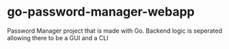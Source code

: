 # go-password-manager-webapp

Password Manager project that is made with Go. Backend logic is seperated allowing there to be a GUI and a CLI